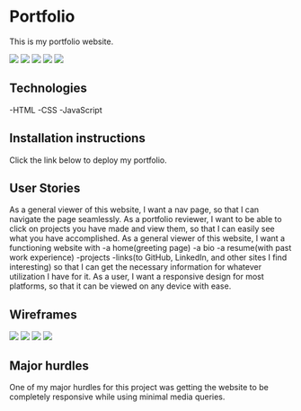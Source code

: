 # Portfolio

This is my portfolio website.

![]("/Assets/home-page.png")
![]("/Assets/nav-page.png")
![]("/Assets/about-me-page.png")
![]("/Assets/project-page.png")
![]("/Assets/contact-page.png")

## Technologies

-HTML
-CSS
-JavaScript

## Installation instructions

Click the link below to deploy my portfolio.

## User Stories

As a general viewer of this website, I want a nav page, so that I can navigate the page seamlessly.
As a portfolio reviewer, I want to be able to click on projects you have made and view them, so that I can easily see what you have accomplished.
As a general viewer of this website, I want a functioning website with
-a home(greeting page)
-a bio
-a resume(with past work experience)
-projects
-links(to GitHub, LinkedIn, and other sites I find interesting)
so that I can get the necessary information for whatever utilization I have for it.
As a user, I want a responsive design for most platforms, so that it can be viewed on any device with ease.

## Wireframes

![]("/Assets/Wireframe1.png")
![]("/Assets/Wireframe2.png")
![]("/Assets/Wireframe3.png")
![]("/Assets/Wireframe4.png")

## Major hurdles

One of my major hurdles for this project was getting the website to be completely responsive while using minimal media queries.
